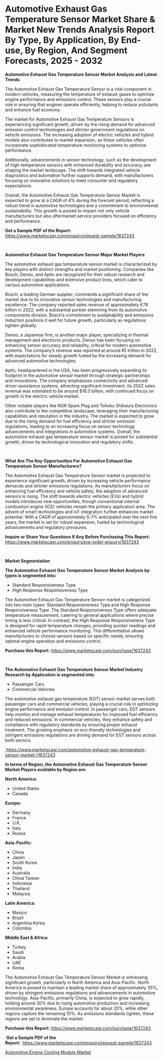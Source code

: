 <p><h1>Automotive Exhaust Gas Temperature Sensor Market Share & Market New Trends Analysis Report By Type, By Application, By End-use, By Region, And Segment Forecasts, 2025 - 2032</h1></p><p><strong>Automotive Exhaust Gas Temperature Sensor Market Analysis and Latest Trends</strong></p>
<p><p>The Automotive Exhaust Gas Temperature Sensor is a vital component in modern vehicles, measuring the temperature of exhaust gases to optimize engine performance and emissions control. These sensors play a crucial role in ensuring that engines operate efficiently, helping to reduce pollutants and enhance fuel economy. </p><p>The market for Automotive Exhaust Gas Temperature Sensors is experiencing significant growth, driven by the rising demand for advanced emission control technologies and stricter government regulations on vehicle emissions. The increasing adoption of electric vehicles and hybrid models also contributes to market expansion, as these vehicles often incorporate sophisticated temperature monitoring systems to optimize performance.</p><p>Additionally, advancements in sensor technology, such as the development of high-temperature sensors with enhanced durability and accuracy, are shaping the market landscape. The shift towards integrated vehicle diagnostics and automation further supports demand, with manufacturers focusing on innovative solutions to meet consumer and regulatory expectations.</p><p>Overall, the Automotive Exhaust Gas Temperature Sensor Market is expected to grow at a CAGR of 4% during the forecast period, reflecting a robust trend in automotive technologies and a commitment to environmental sustainability. This growth is poised to impact not only vehicle manufacturers but also aftermarket service providers focused on efficiency and performance.</p></p>
<p><strong>Get a Sample PDF of the Report:&nbsp;</strong> <a href="https://www.marketscagr.com/enquiry/request-sample/1637243?utm_campaign=2648&utm_medium=2&utm_source=Github&utm_content=ia&utm_term=23032025&utm_id=automotive-exhaust-gas-temperature-sensor">https://www.marketscagr.com/enquiry/request-sample/1637243</a></p>
<p>&nbsp;</p>
<p><strong>Automotive Exhaust Gas Temperature Sensor Major Market Players</strong></p>
<p><p>The automotive exhaust gas temperature sensor market is characterized by key players with distinct strengths and market positioning. Companies like Bosch, Denso, and Aptiv are recognized for their robust research and development capabilities and extensive product lines, which cater to various automotive applications.</p><p>Bosch, a leading German supplier, commands a significant share of the market due to its innovative sensor technologies and manufacturing excellence. The company reported sales revenue of approximately €78 billion in 2022, with a substantial portion stemming from its automotive components division. Bosch’s commitment to sustainability and emissions reduction positions it well for future growth, particularly as regulations tighten globally.</p><p>Denso, a Japanese firm, is another major player, specializing in thermal management and electronic products. Denso has been focusing on enhancing sensor accuracy and reliability, critical for modern automotive systems. The company’s revenue was reported at around ¥5 trillion in 2022, with expectations for steady growth fueled by the increasing demand for advanced automotive technologies.</p><p>Aptiv, headquartered in the USA, has been progressively expanding its footprint in the automotive sensor market through strategic partnerships and innovations. The company emphasizes connectivity and advanced driver-assistance systems, attracting significant investment. Its 2022 sales revenue was estimated to be around $16.3 billion, with continued focus on growth in the electric vehicle market.</p><p>Other notable players like NGK Spark Plug and Tohoku Shibaura Electronics also contribute to the competitive landscape, leveraging their manufacturing capabilities and reputation in the industry. The market is expected to grow due to the rising demand for fuel efficiency and stricter emission regulations, leading to an increasing focus on sensor technology advancements and integrations in automotive systems. Overall, the automotive exhaust gas temperature sensor market is poised for substantial growth, driven by technological innovation and regulatory shifts.</p></p>
<p>&nbsp;</p>
<p><strong>What Are The Key Opportunities For Automotive Exhaust Gas Temperature Sensor Manufacturers?</strong></p>
<p><p>The Automotive Exhaust Gas Temperature Sensor market is projected to experience significant growth, driven by increasing vehicle performance demands and stricter emissions regulations. As manufacturers focus on enhancing fuel efficiency and vehicle safety, the adoption of advanced sensors is rising. The shift towards electric vehicles (EVs) and hybrid models introduces new opportunities, though conventional internal combustion engine (ICE) vehicles remain the primary application area. The advent of smart technologies and IoT integration further enhances market potential. With a CAGR of approximately 5-7% anticipated over the next five years, the market is set for robust expansion, fueled by technological advancements and regulatory pressures.</p></p>
<p><strong>Inquire or Share Your Questions If Any Before Purchasing This Report:</strong> <a href="https://www.marketscagr.com/enquiry/pre-order-enquiry/1637243?utm_campaign=2648&utm_medium=2&utm_source=Github&utm_content=ia&utm_term=23032025&utm_id=automotive-exhaust-gas-temperature-sensor">https://www.marketscagr.com/enquiry/pre-order-enquiry/1637243</a></p>
<p>&nbsp;</p>
<p><strong>Market Segmentation</strong></p>
<p><strong>The Automotive Exhaust Gas Temperature Sensor Market Analysis by types is segmented into:</strong></p>
<p><ul><li>Standard Responsiveness Type</li><li>High Response Responsiveness Type</li></ul></p>
<p><p>The Automotive Exhaust Gas Temperature Sensor market is categorized into two main types: Standard Responsiveness Type and High Response Responsiveness Type. The Standard Responsiveness Type offers adequate temperature measurement, catering to general applications where precise timing is less critical. In contrast, the High Response Responsiveness Type is designed for rapid temperature changes, providing quicker readings and enhanced vehicle performance monitoring. This differentiation allows manufacturers to choose sensors based on specific needs, ensuring optimal engine operation and emissions control.</p></p>
<p><strong>Purchase this Report:&nbsp;</strong><a href="https://www.marketscagr.com/purchase/1637243?utm_campaign=2648&utm_medium=2&utm_source=Github&utm_content=ia&utm_term=23032025&utm_id=automotive-exhaust-gas-temperature-sensor">https://www.marketscagr.com/purchase/1637243</a></p>
<p>&nbsp;</p>
<p><strong>The Automotive Exhaust Gas Temperature Sensor Market Industry Research by Application is segmented into:</strong></p>
<p><ul><li>Passenger Cars</li><li>Commercial Vehicles</li></ul></p>
<p><p>The automotive exhaust gas temperature (EGT) sensor market serves both passenger cars and commercial vehicles, playing a crucial role in optimizing engine performance and emission control. In passenger cars, EGT sensors help monitor and manage exhaust temperatures for improved fuel efficiency and reduced emissions. In commercial vehicles, they enhance safety and compliance with regulatory standards by ensuring proper exhaust treatment. The growing emphasis on eco-friendly technologies and stringent emissions regulations are driving demand for EGT sensors across both sectors.</p></p>
<p><a href="https://www.marketscagr.com/automotive-exhaust-gas-temperature-sensor-market-r1637243?utm_campaign=2648&utm_medium=2&utm_source=Github&utm_content=ia&utm_term=23032025&utm_id=automotive-exhaust-gas-temperature-sensor">&nbsp;https://www.marketscagr.com/automotive-exhaust-gas-temperature-sensor-market-r1637243</a></p>
<p><strong>In terms of Region, the Automotive Exhaust Gas Temperature Sensor Market Players available by Region are:</strong></p>
<p>
    <p> <strong> North America: </strong>
        <ul>
            <li>United States</li>
            <li>Canada</li>
        </ul>
        </p> 
    <p> <strong> Europe: </strong>
        <ul>
            <li>Germany</li>
            <li>France</li>
            <li>U.K.</li>
            <li>Italy</li>
            <li>Russia</li>
        </ul>
        </p> 
    <p> <strong> Asia-Pacific: </strong>
        <ul>
            <li>China</li>
            <li>Japan</li>
            <li>South Korea</li>
            <li>India</li>
            <li>Australia</li>
            <li>China Taiwan</li>
            <li>Indonesia</li>
            <li>Thailand</li>
            <li>Malaysia</li>
        </ul>
        </p> 
    <p> <strong> Latin America: </strong>
        <ul>
            <li>Mexico</li>
            <li>Brazil</li>
            <li>Argentina Korea</li>
            <li>Colombia</li>
        </ul>
        </p> 
    <p> <strong> Middle East & Africa: </strong>
        <ul>
            <li>Turkey</li>
            <li>Saudi</li>
            <li>Arabia</li>
            <li>UAE</li>
            <li>Korea</li>
        </ul>
    </p>
    </p>
<p><p>The Automotive Exhaust Gas Temperature Sensor Market is witnessing significant growth, particularly in North America and Asia-Pacific. North America is poised to maintain a leading market share of approximately 35%, driven by stringent emissions regulations and advancements in automotive technology. Asia-Pacific, primarily China, is expected to grow rapidly, holding around 30% due to rising automotive production and increasing environmental awareness. Europe accounts for about 25%, while other regions capture the remaining 10%. As emissions standards tighten, these regions are set to dominate the market.</p></p>
<p><strong>Purchase this Report: </strong><a href="https://www.marketscagr.com/purchase/1637243?utm_campaign=2648&utm_medium=2&utm_source=Github&utm_content=ia&utm_term=23032025&utm_id=automotive-exhaust-gas-temperature-sensor">https://www.marketscagr.com/purchase/1637243</a></p>
<p>&nbsp;<strong>Get a Sample PDF of the Report:&nbsp;&nbsp;</strong><a href="https://www.marketscagr.com/enquiry/request-sample/1637243?utm_campaign=2648&utm_medium=2&utm_source=Github&utm_content=ia&utm_term=23032025&utm_id=automotive-exhaust-gas-temperature-sensor">https://www.marketscagr.com/enquiry/request-sample/1637243</a></p>
<p><strong></strong></p>
<p><p><a href="https://github.com/pearlinewhite4692/Market-Research-Report-List-1/blob/main/automotive-engine-cooling-module-market.md?utm_campaign=2648&utm_medium=2&utm_source=Github&utm_content=ia&utm_term=23032025&utm_id=automotive-exhaust-gas-temperature-sensor">Automotive Engine Cooling Module Market</a></p></p>